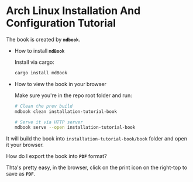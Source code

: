 # Arch Linux Installation And Configuration Tutorial

The book is created by **`mdbook`**.

- How to install **`mdBook`**

    Install via cargo:

    ```bash
    cargo install mdBook
    ```

- How to view the book in your browser

  Make sure you're in the repo root folder and run:

    ```bash
    # Clean the prev build
    mdbook clean installation-tutorial-book

    # Serve it via HTTP server
    mdbook serve --open installation-tutorial-book
    ```
It will build the book into `installation-tutorial-book/book` 
folder and open it your browser.

How do I export the book into **`PDF`** format?

Thta's pretty easy, in the browser, click on the print icon on the right-top to save as **`PDF`**.
